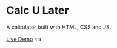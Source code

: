 # Calc U Later
A calculator built with HTML, CSS and JS.

[Live Demo](https://terencechew.github.io/calculator-TOP/) :point_left:
